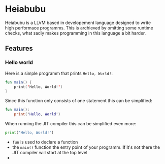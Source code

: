 # Heiabubu #
Heiabubu is a LLVM based in developement language designed to write high performace programms. 
This is archieved by omitting some runtime checks, what sadly makes programming in this language a bit harder.

## Features ##

### Hello world ###
Here is a simple programm that prints `Hello, World!`:
```kotlin
fun main() {
    print('Hello, World!')
}
```
Since this function only consists of one statement this can be simplified:
```kotlin
fun main():
    print('Hello, World')
```
When running the JIT compiler this can be simplified even more:
```python
print('Hello, World!')
```
 - `fun` is used to declare a function
 - the `main()` function the entry point of your programm. If it's not there the JIT compiler will start at the top level
 - 
